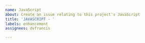 ```yaml
---
name: JavaScript
about: Create an issue relating to this project's JavaScript
title: 'JAVASCRIPT - '
labels: enhancement
assignees: dvfrancis

---
```



